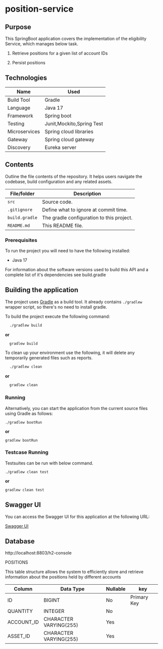 # position-service

## Purpose

This SpringBoot application covers the implementation of the eligibility Service, which manages below task.

1) Retrieve positions for a given list of account IDs

2) Persist positions

## Technologies

| Name       | Used              |
|------------|-------------------|
| Build Tool | Gradle            |
| Language   | Java 17          |
| Framework  | Spring boot       |
| Testing    | Junit,Mockito,Spring Test  |
| Microservices |Spring cloud libraries|
| Gateway |Spring cloud gateway|
| Discovery |Eureka server|

## Contents

Outline the file contents of the repository. It helps users navigate the codebase, build configuration and any related
assets.

| File/folder       | Description                                |
|-------------------|--------------------------------------------|
| `src`             | Source code.                        |
| `.gitignore`      | Define what to ignore at commit time.      |
| `build.gradle`    | The gradle configuration to this project.  |
| `README.md`       | This README file.                          |

### Prerequisites

To run the project you will need to have the following installed:

* Java 17

For information about the software versions used to build this API and a complete list of it's dependencies see
build.gradle

## Building the application

The project uses [Gradle](https://gradle.org) as a build tool. It already contains
`./gradlew` wrapper script, so there's no need to install gradle.

To build the project execute the following command:

```bash
  ./gradlew build
```

**or**

```bash
  gradlew build
```

To clean up your environment use the following, it will delete any temporarily generated files such as reports.

```bash
  ./gradlew clean
```

**or**

```bash
  gradlew clean
```

### Running

Alternatively, you can start the application from the current source files using Gradle as follows:

 ```
 ./gradlew bootRun
 ```

**or**

  ```
 gradlew bootRun
 ```

### Testcase Running

Testsuites can be run with below command.

 ```
 ./gradlew clean test
 ```

**or**

 ```
 gradlew clean test
 ```

## Swagger UI

You can access the Swagger UI for this application at the following URL:

[Swagger UI](http://localhost:8803/swagger-ui/index.html)

## Database

http://localhost:8803/h2-console

POSITIONS

This table structure allows the system to efficiently store and retrieve information about the positions held by
different accounts

| Column       | Data Type       | Nullable  |key        |
|--------------|-----------------|-----------|-----------|
| ID           | BIGINT          | No        |Primary Key| 
| QUANTITY     | INTEGER         | No        |           |
| ACCOUNT_ID   | CHARACTER VARYING(255) | Yes |          |   
| ASSET_ID     | CHARACTER VARYING(255) | Yes |          |  
